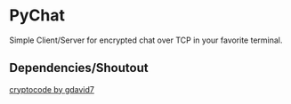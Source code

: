 # PyChat
Simple Client/Server for encrypted chat over TCP in your favorite terminal.
## Dependencies/Shoutout
[cryptocode by gdavid7](https://github.com/gdavid7/cryptocode)
